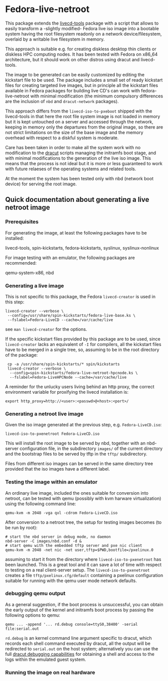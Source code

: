 # Fedora-live-netroot

This package extends the
[livecd-tools](https://github.com/rhinstaller/livecd-tools) package
with a script that allows to easily transform a -slightly modified-
Fedora live iso image into a bootable system having the root
filesystem readonly on a network device/filesystem, overlaid by a
writable live filesystem in memory.

This approach is suitable e.g. for creating diskless desktop thin
clients or diskless HPC computing nodes. It has been tested with
Fedora on x86_64 architecture, but it should work on other distros
using dracut and livecd-tools.

The image to be generated can be easily customized by editing the
kickstart file to be used. The package includes a small set of ready
kickstart files for creating targeted live images, but in principle
all the kickstart files available in Fedora packages for building live
CD's can work with fedora-live-netroot with minimal modification (the
minimum compulsory differences are the inclusion of `nbd` and
`dracut-network` packages).

This approach differs from the `livecd-iso-to-pxeboot` shipped with
the livecd-tools in that here the root file system image is not loaded
in memory but it is kept untouched on a server and accessed through
the network, keeping in memory only the departures from the original
image, so there are not strict limitations on the size of the base
image and the memory overhead with respect to a diskful system is
moderate.

Care has been taken in order to make all the system work with no
modification to the [dracut](https://fedoraproject.org/wiki/Dracut)
scripts managing the initramfs boot stage, and with minimal
modifications to the generation of the live iso image. This means that
the process is not ideal but it is more or less guaranteed to work
with future relaeses of the operating systems and related tools.

At the moment the system has been tested only with nbd (network boot
device) for serving the root image.

## Quick documentation about generating a live netroot image

### Prerequisites

For generating the image, at least the following packages have to be
installed:

livecd-tools, spin-kickstarts, fedora-kickstarts, syslinux,
syslinux-nonlinux

For image testing with an emulator, the following packages are recommended:

qemu-system-x86, nbd

### Generating a live image

This is not specific to this package, the Fedora `livecd-creator` is
used in this step:

```
livecd-creator --verbose \
 --config=/usr/share/spin-kickstarts/fedora-live-base.ks \
 --fslabel=Fedora-LiveCD --cache=/var/cache/live
```

see `man livecd-creator` for the options.

If the specific kickstart files provided by this package are to be
used, since `livecd-creator` lacks an equivalent of `-I` for
compilers, all the kickstart files have to be merged in a single tree,
so, assuming to be in the root directory of the package:

```
 cp -a /usr/share/spin-kickstarts/* spin/kickstarts
 livecd-creator --verbose \
  --config=spin-kickstarts/fedora-live-netroot-hpcnode.ks \
  --fslabel=Fedora-LiveHPCNode --cache=/var/cache/live
 ```

A reminder for the unlucky users living behind an http proxy, the
correct environment variable for proxifying the livecd installation
is:

``` export http_proxy=http://<user>:<passwd>@<host>:<port>/ ```

### Generating a netroot live image

Given the iso image generated at the previous step,
e.g. `Fedora-LiveCD.iso`:

```
livecd-iso-to-pxenetroot Fedora-LiveCD.iso
```

This will install the root image to be served by nbd, together with an
nbd-server configuration file, in the subdirectory `images/` of the
current directory and the bootstrap files to be served by tftp in the
`tftp/` subdirectory.

Files from different iso images can be served in the same directory
tree provided that the iso images have a different label.

### Testing the image within an emulator

An ordinary live image, included the ones suitable for conversion into
netroot, can be tested with qemu (possibly with kvm harware
virtualization) using the following command line:

```
qemu-kvm -m 2048 -vga qxl -cdrom Fedora-LiveCD.iso
```

After conversion to a netroot tree, the setup for testing images
becomes (to be run by root):

```
# start the nbd server in debug mode, no daemon
nbd-server -C images/nbd.conf -d &
# start qemu with the embedded tftp server and pxe nic client
qemu-kvm -m 2048 -net nic -net user,tftp=$PWD,bootfile=/pxelinux.0
```

assuming to start it from the directory where
`livecd-iso-to-pxenetroot` has been launched. This is a great tool and
it can save a lot of time with respect to testing on a real
client-server setup. The `livecd-iso-to-pxenetroot` creates a file
`tftp/pxelinux.cfg/default` containing a pxelinux configuration
suitable for running with the qemu user mode network defaults.

### debugging qemu output

As a general suggestion, if the boot process is unsuccessful, you can
obtain the early output of the kernel and initramfs boot process by
passing the following options to qemu:

```
qemu ... -append '... rd.debug console=ttyS0,38400' -serial file:serial.out
```

`rd.debug` is an kernel command line argument specific to dracut,
which records each shell command executed by dracut, all the output
will be redirected to `serial.out` on the host system; alternatively
you can use the full [dracut debugging
capabilities](https://www.kernel.org/pub/linux/utils/boot/dracut/dracut.html#debugging-dracut)
for obtaining a shell and access to the logs within the emulated guest
system.

### Running the image on real hardware




